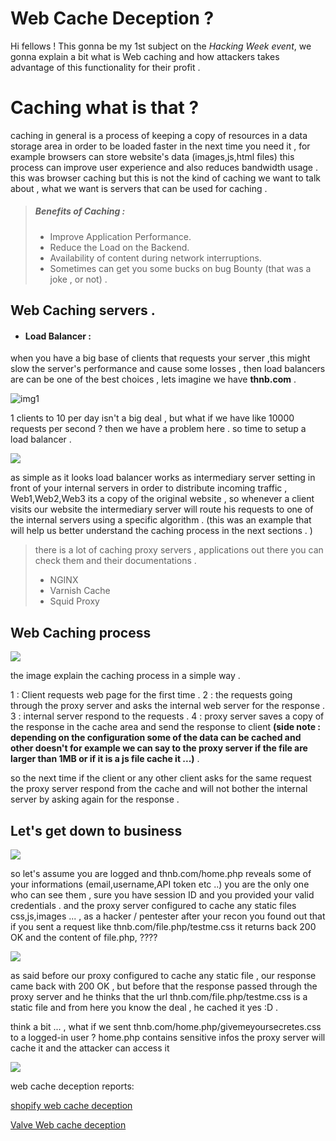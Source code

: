 # Web Cache Deception ?

Hi fellows ! This gonna be my 1st subject on the *Hacking Week event*, we gonna explain a bit what is Web caching and how attackers takes advantage of this functionality for their profit .


# Caching what is that ?

caching in general is a process of keeping a copy of resources in a data storage area in order to be loaded faster in the next time you need it , for example browsers can store website's data (images,js,html files) this process can improve user experience and also reduces bandwidth usage . this was browser caching but this is not the kind of caching we want to talk about , what we want is servers that can be used for caching .

> ##### Benefits of Caching :
> -  Improve Application Performance.
> -  Reduce the Load on the Backend.
>  - Availability of content during network interruptions.
>  - Sometimes can get you some bucks on bug Bounty (that was a joke , or not) .

## Web Caching servers .

- #### Load Balancer :

when you have a big base of clients that requests your server ,this might slow the server's performance and cause some losses , then  load balancers are can be one of the best choices , lets imagine we have **thnb.com** .

![img1](https://i.imgur.com/Jz9lNNm.png)

1 clients to 10 per day isn't a big deal , but what if  we have like 10000 requests per second ? then we have a problem here . so time to setup a load balancer .

![](https://i.imgur.com/0YjRrFy.png)

as simple as it looks load balancer works as intermediary server setting in front of your internal servers in order to distribute incoming traffic , Web1,Web2,Web3  its a copy of the original website  , so whenever a client visits our website  the intermediary server will route his requests  to one of the internal servers using a specific algorithm . (this was an example that will help us better understand the caching process in the next sections . )
> there is a lot of caching proxy servers , applications out there you can check them and their documentations .
>  - NGINX
>   -  Varnish Cache
>    - Squid Proxy




## Web Caching process 

![](https://dl.acm.org/cms/attachment/d3fb9bb4-bfaf-48fe-8d3a-97bea0364337/proxy-1.jpg)

the image explain the caching process in a simple way .

1 :  Client requests web page for the first time .
2 : the requests going through the proxy server and asks the internal web server for the response .
3 : internal server respond to the requests .
4 : proxy server saves a copy of the response in the cache area and send the response to client 
**(side note :  depending on the configuration some of the data can be cached and other doesn't for example we can say to the proxy server if the file are larger than 1MB or if it is a js file cache it  ...)** .

so the next time if the client or any other client asks for the same request the proxy server respond from the cache and will not bother the internal server by asking again for the response .

## Let's get down to business

![](https://memegenerator.net/img/instances/82086387.jpg)

so let's assume you are logged and  thnb.com/home.php reveals some of your informations (email,username,API token etc ..) you are the only one who can see them  , sure you have session ID and you provided your valid credentials .
and the proxy server configured to cache any static files css,js,images ... ,  as a hacker / pentester after your recon you found out that if you sent a request  like thnb.com/file.php/testme.css it returns back 200 OK  and the content of file.php, ????

![](https://i.pinimg.com/736x/ce/82/c9/ce82c96b20ccda0c60c4f8060e81f228--strict-parents-where-are-you.jpg) 


as said before  our proxy configured to cache any static file , our response came back with 200 OK , but before  that the response passed through the  proxy server and he thinks that the url  thnb.com/file.php/testme.css is a static file and from here you know the deal , he cached it yes :D . 

think a bit ... , what if we sent  thnb.com/home.php/givemeyoursecretes.css to a logged-in user ? home.php contains sensitive infos  the proxy server will cache it and the attacker can access it 


![](https://www.riskbasedsecurity.com/wp-content/uploads/2016/02/escalate.jpg)

web cache deception  reports:

[shopify web cache deception](https://hackerone.com/reports/1271944#:~:text=Web%20cache%20deception%20%28WCD%29%20is,access%20to%20that%20cached%20data.)

[Valve Web cache deception](http://blog.takemyhand.xyz/2018/05/web-cache-deception-in-one-of-valves.html)
